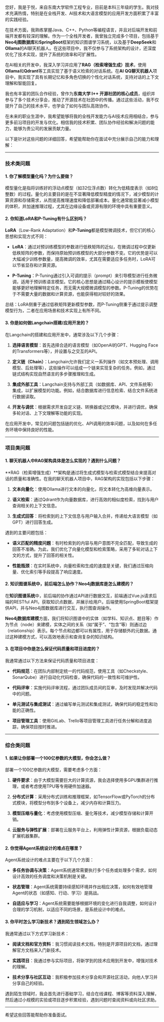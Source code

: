 您好，我是于悦，来自东南大学软件工程专业，目前是本科三年级的学生。我对技术充满热情，特别是在全栈开发、AI技术和大语言模型的应用开发方面积累了丰富的实践经验。

在技术方面，我熟练掌握Java、C++、Python等编程语言，并且对后端开发和前端开发都有较深的理解。作为一个全栈开发者，我曾独立完成多个项目，包括基于**Neo4j图数据库**和**SpringBoot**框架的知识图谱学习系统，以及基于**DeepSeek**和**Ollama**的AI聊天机器人。在这些项目中，我不仅参与了系统架构的设计，还深度优化了技术实现，提升了系统的效率和可扩展性。

在AI相关的开发中，我深入学习并应用了**RAG（检索增强生成）技术**，使用**Ollama**和**Qdrant**等工具实现了基于语义检索的对话系统。在**AI QQ聊天机器人**项目中，我实现了具有长期记忆和多角色切换的个性化对话系统，支持对话的上下文理解和智能回复。

我也有丰富的团队合作经验，曾作为**东南大学 I++ 开源社团的核心成员**，组织并参与了多个技术分享会，推动了开源技术在社团中的传播。通过这些活动，我不仅提升了自己的技术水平，也学会了如何与团队高效协作。

在未来的职业生涯中，我希望能够将我的全栈开发能力与AI技术应用相结合，参与更多前沿项目的开发与优化。相信我的技术积累、团队协作经验和解决问题的能力，能够为贵公司的发展贡献力量。


以下是针对这些问题的详细回答，希望能帮助你在面试中充分展示自己的能力和理解：

---

### 技术类问题

#### 1. 你了解模型量化吗？为什么要做？

模型量化是指将训练好的浮动点模型（如32位浮点数）转化为低精度表示（如8位整数）的过程。量化的主要目的是在不显著降低模型精度的情况下，减少模型的计算资源和存储需求，从而提高推理速度和降低部署成本。量化通常能显著减小模型的体积，并加速推理过程，尤其在边缘设备或资源有限的环境中具有重要意义。

#### 2. 你知道LoRA和P-Tuning有什么区别吗？

**LoRA**（Low-Rank Adaptation）和**P-Tuning**都是模型微调技术，但它们的核心思想和实现方式不同：

- **LoRA**：通过对预训练模型的参数进行低秩矩阵的近似，在微调过程中仅更新低秩矩阵的参数，而保持原始预训练模型的大部分参数不变。它的优势是可以大幅减少训练参数量，提高微调的效率，尤其在需要适应多任务时，LoRA可以节省显存和计算资源。
    
- **P-Tuning**：P-Tuning通过引入可调的提示（prompt）来引导模型进行任务微调，适用于预训练语言模型。它的核心思想是通过精心设计的提示模板使模型能够更好地理解特定任务，而无需大规模微调模型的参数。P-Tuning的优势在于不需要大量的数据和计算资源，也能获得相对较好的效果。
    

总结：LoRA侧重于通过低秩矩阵更新模型参数，而P-Tuning侧重于通过提示调整模型行为，二者在应用场景和技术实现上有所不同。

#### 3. 你是如何做Langchain搭建/应用开发的？

在Langchain的搭建和应用开发中，通常涉及以下几个步骤：

1. **选择语言模型**：首先选择合适的语言模型（如OpenAI的GPT、Hugging Face的Transformers等），并设置与之交互的API。
    
2. **定义链（Chain）**：Langchain允许我们定义一系列操作（如文本预处理、调用模型、后处理等），这些操作可以组成一个链来实现复杂的任务。例如，通过链式结构实现自然语言的多步骤推理和生成。
    
3. **集成外部工具**：Langchain支持与外部工具（如数据库、API、文件系统等）集成，以扩展模型的功能。例如，结合数据库进行信息检索、结合文件系统进行数据读取。
    
4. **开发与调优**：根据需求开发自定义链、转换器或记忆模块，并进行调优，确保多轮对话、上下文理解等功能的实现。
    

在应用开发中，常见的问题包括链的优化、API调用的效率问题，以及如何在多任务环境中保持良好的性能。

---

### 项目类问题

#### 1. 聊天机器人中RAG架构具体是怎么实现的？遇到什么问题？

**RAG（检索增强生成）**架构是通过将生成式模型与检索式模型结合来提高对话的质量和准确性。在我的聊天机器人项目中，RAG架构的实现包括以下步骤：

1. **文本向量化**：使用Ollama进行文本的向量化，将文本转化为高维向量表示。
    
2. **语义检索**：通过Qdrant作为向量数据库，进行高效的相似度检索，找到与用户查询相关的上下文信息。
    
3. **生成式回答**：将检索到的上下文信息与用户输入合并，传递给大语言模型（如GPT）进行回答生成。
    

遇到的主要问题包括：

- **语义匹配的精度问题**：有时检索到的内容与用户意图不完全匹配，导致生成的回答不准确。为此，我们优化了向量化模型和检索策略，采用了多轮对话上下文的方式，提升了回答的相关性。
    
- **性能瓶颈**：在实时系统中，向量检索和生成的速度是关键，我们通过压缩向量、优化索引等手段提高了响应速度。
    

#### 2. 知识图谱系统中，前后端怎么协作？Neo4j数据库是怎么建模的？

在**知识图谱系统**中，前后端的协作通过API进行数据交互，前端通过Vue.js请求后端的RESTful API，获取知识点数据，并展示给用户。后端使用SpringBoot框架提供API，并与Neo4j图数据库进行交互，执行图查询操作。

**Neo4j数据库建模**方面，我们将知识图谱中的实体（如学科、知识点、题目等）作为节点（node）来建模，实体之间的关系（如“属于”、“包含”等）则通过边（relationship）表示。每个节点和边都可以有属性，用于存储额外的元数据。通过这种建模方式，可以高效地表示和查询复杂的知识结构。

#### 3. 在项目中你是怎么保证代码质量和项目进度的？

我通常通过以下方法来保证代码质量和项目进度：

- **代码规范**：在团队内部制定统一的代码规范，使用工具（如Checkstyle、SonarQube）进行自动化代码检查，确保代码的一致性和可维护性。
    
- **代码评审**：实施代码评审流程，通过团队成员间的互审，及时发现并解决代码中的问题。
    
- **单元测试与集成测试**：通过编写单元测试和集成测试，确保代码的稳定性和功能的正确性。
    
- **项目管理工具**：使用GitLab、Trello等项目管理工具进行任务分解和进度追踪，确保项目按时推进。
    

---

### 综合类问题

#### 1. 如果让你部署一个100亿参数的大模型，你会怎么做？

部署一个100亿参数的大模型，需要考虑多个方面：

1. **硬件要求**：由于大模型需要巨大的计算资源，我会选择使用多GPU集群进行推理，或者考虑使用TPU等专用硬件加速器。
    
2. **分布式计算**：采用分布式训练和推理框架，如TensorFlow或PyTorch的分布式模块，将模型分布到多个设备上，减少内存和计算压力。
    
3. **模型压缩与量化**：考虑使用模型压缩、量化等技术，减少模型存储和计算开销。
    
4. **云服务与弹性扩展**：部署在云服务平台上，利用弹性计算资源，根据负载动态扩展机器集群。
    

#### 2. 你觉得Agent系统设计的难点在哪里？

Agent系统设计的难点主要在于以下几个方面：

- **多任务协调与决策**：Agent系统通常需要执行多个任务或处理多个需求，如何设计高效的任务调度和决策机制是关键。
    
- **状态管理**：Agent系统需要持续感知环境并作出相应决策，如何有效地管理Agent的状态（如感知、行动、学习）是挑战。
    
- **自适应与学习**：Agent系统需要能够根据环境的变化进行自我调整，如何设计合理的学习机制，以适应不同的场景，是系统设计中的难点。
    

#### 3. 你平时怎么学习新技术？遇到陌生领域怎么办？

我通常通过以下方式学习新技术：

- **阅读文档和官方资料**：我习惯阅读技术文档，特别是开源项目的文档，通过理解官方文档来入门新技术。
    
- **实践项目**：我通过参与实际项目，将新学到的技术应用到开发中，增强对技术的理解。
    
- **技术分享与社区互动**：我积极参加技术分享会和开源社区活动，向他人学习并分享自己的经验。
    

遇到陌生领域时，我会首先进行基础学习，结合在线课程、博客等资料深入理解，然后通过小规模的实验或项目逐步积累经验，遇到问题时查阅资料或向社区求助。

---

希望这些回答能帮助你准备面试。